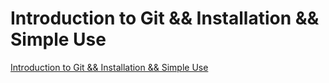 # Introduction to Git && Installation && Simple Use
[Introduction to Git && Installation && Simple Use](https://aiwithcloud.com/2022/09/15/introduction_to_git__installation__simple_use/)